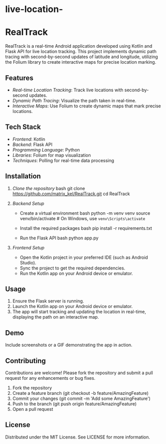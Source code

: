 # live-location-
# RealTrack

RealTrack is a real-time Android application developed using Kotlin and Flask API for live location tracking. This project implements dynamic path tracing with second-by-second updates of latitude and longitude, utilizing the Folium library to create interactive maps for precise location marking.

## Features

- *Real-time Location Tracking*: Track live locations with second-by-second updates.
- *Dynamic Path Tracing*: Visualize the path taken in real-time.
- *Interactive Maps*: Use Folium to create dynamic maps that mark precise locations.

## Tech Stack

- *Frontend*: Kotlin
- *Backend*: Flask API
- *Programming Language*: Python
- *Libraries*: Folium for map visualization
- *Techniques*: Polling for real-time data processing

## Installation

1. *Clone the repository*
    bash
    git clone https://github.com/matrix_kel/RealTrack.git
    cd RealTrack
    

2. *Backend Setup*
    - Create a virtual environment
    bash
    python -m venv venv
    source venv/bin/activate  # On Windows, use `venv\Scripts\activate`
    
    - Install the required packages
    bash
    pip install -r requirements.txt
    
    - Run the Flask API
    bash
    python app.py
    

3. *Frontend Setup*
    - Open the Kotlin project in your preferred IDE (such as Android Studio).
    - Sync the project to get the required dependencies.
    - Run the Kotlin app on your Android device or emulator.

## Usage

1. Ensure the Flask server is running.
2. Launch the Kotlin app on your Android device or emulator.
3. The app will start tracking and updating the location in real-time, displaying the path on an interactive map.

## Demo

Include screenshots or a GIF demonstrating the app in action.

## Contributing

Contributions are welcome! Please fork the repository and submit a pull request for any enhancements or bug fixes.

1. Fork the repository
2. Create a feature branch (git checkout -b feature/AmazingFeature)
3. Commit your changes (git commit -m 'Add some AmazingFeature')
4. Push to the branch (git push origin feature/AmazingFeature)
5. Open a pull request

## License

Distributed under the MIT License. See LICENSE for more information.




